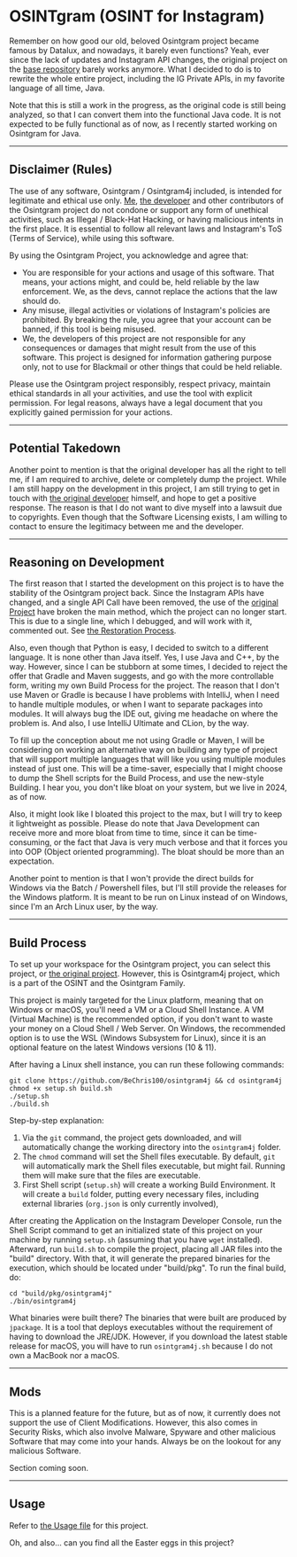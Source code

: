 # OSINTgram (OSINT for Instagram)
Remember on how good our old, beloved Osintgram project became famous by Datalux,
and nowadays, it barely even functions? Yeah, ever since the lack of updates and
Instagram API changes, the original project on the
[base repository](https://github.com/Datalux/Osintgram) barely works anymore.
What I decided to do is to rewrite the whole entire project, including the IG
Private APIs, in my favorite language of all time, Java.

Note that this is still a work in the progress, as the original code is still
being analyzed, so that I can convert them into the functional Java code. It is
not expected to be fully functional as of now, as I recently started working on
Osintgram for Java.

---

## Disclaimer (Rules)
The use of any software, Osintgram / Osintgram4j included, is intended for
legitimate and ethical use only. [Me](https://github.com/BeChris100),
[the developer](https://github.com/Datalux) and other contributors of the Osintgram
project do not condone or support any form of unethical activities, such as Illegal
/ Black-Hat Hacking, or having malicious intents in the first place. It is essential
to follow all relevant laws and Instagram's ToS (Terms of Service), while using
this software.

By using the Osintgram Project, you acknowledge and agree that:

- You are responsible for your actions and usage of this software. That means, your
  actions might, and could be, held reliable by the law enforcement. We, as the
  devs, cannot replace the actions that the law should do.
- Any misuse, illegal activities or violations of Instagram's policies are
  prohibited. By breaking the rule, you agree that your account can be banned, if
  this tool is being misused.
- We, the developers of this project are not responsible for any consequences or
  damages that might result from the use of this software. This project is designed
  for information gathering purpose only, not to use for Blackmail or other things
  that could be held reliable.

Please use the Osintgram project responsibly, respect privacy, maintain ethical
standards in all your activities, and use the tool with explicit permission. For
legal reasons, always have a legal document that you explicitly gained permission
for your actions.

---

## Potential Takedown
Another point to mention is that the original developer has all the right to tell
me, if I am required to archive, delete or completely dump the project. While I am
still happy on the development in this project, I am still trying to get in touch
with [the original developer](https://github.com/Datalux) himself, and hope to get
a positive response. The reason is that I do not want to dive myself into a lawsuit
due to copyrights. Even though that the Software Licensing exists, I am willing to
contact to ensure the legitimacy between me and the developer.

---

## Reasoning on Development
The first reason that I started the development on this project is to have the
stability of the Osintgram project back. Since the Instagram APIs have changed, and
a single API Call have been removed, the use of the
[original Project](https://github.com/Datalux/Osintgram) have broken the main
method, which the project can no longer start. This is due to a single line, which
I debugged, and will work with it, commented out. See
[the Restoration Process](OrigRestore.md).

Also, even though that Python is easy, I decided to switch to a different language.
It is none other than Java itself. Yes, I use Java and C++, by the way. However,
since I can be stubborn at some times, I decided to reject the offer that Gradle and
Maven suggests, and go with the more controllable form, writing my own Build Process
for the project. The reason that I don't use Maven or Gradle is because I have
problems with IntelliJ, when I need to handle multiple modules, or when I want to
separate packages into modules. It will always bug the IDE out, giving me headache
on where the problem is. And also, I use IntelliJ Ultimate and CLion, by the way.

To fill up the conception about me not using Gradle or Maven, I will be considering
on working an alternative way on building any type of project that will support
multiple languages that will like you using multiple modules instead of just one.
This will be a time-saver, especially that I might choose to dump the Shell scripts
for the Build Process, and use the new-style Building. I hear you, you don't like
bloat on your system, but we live in 2024, as of now.

Also, it might look like I bloated this project to the max, but I will try to keep
it lightweight as possible. Please do note that Java Development can receive more
and more bloat from time to time, since it can be time-consuming, or the fact that
Java is very much verbose and that it forces you into OOP (Object oriented
programming). The bloat should be more than an expectation.

Another point to mention is that I won't provide the direct builds for Windows via
the Batch / Powershell files, but I'll still provide the releases for the Windows
platform. It is meant to be run on Linux instead of on Windows, since I'm an Arch
Linux user, by the way.

---

## Build Process
To set up your workspace for the Osintgram project, you can select this project,
or [the original project](https://github.com/Datalux/Osintgram). However, this is
Osintgram4j project, which is a part of the OSINT and the Osintgram Family.

This project is mainly targeted for the Linux platform, meaning that on Windows or
macOS, you'll need a VM or a Cloud Shell Instance. A VM (Virtual Machine) is the
recommended option, if you don't want to waste your money on a Cloud Shell / Web
Server. On Windows, the recommended option is to use the WSL (Windows Subsystem
for Linux), since it is an optional feature on the latest Windows versions (10 &
11).

After having a Linux shell instance, you can run these following commands:
```shell
git clone https://github.com/BeChris100/osintgram4j && cd osintgram4j
chmod +x setup.sh build.sh
./setup.sh
./build.sh
```

Step-by-step explanation:
1. Via the `git` command, the project gets downloaded, and will automatically
   change the working directory into the `osintgram4j` folder.
2. The `chmod` command will set the Shell files executable. By default, `git`
   will automatically mark the Shell files executable, but might fail. Running
   them will make sure that the files are executable.
3. First Shell script (`setup.sh`) will create a working Build Environment. It
   will create a `build` folder, putting every necessary files, including external
   libraries (`org.json` is only currently involved), 

After creating the Application on the Instagram Developer Console, run the Shell
Script command to get an initialized state of this project on your machine by
running `setup.sh` (assuming that you have `wget` installed). Afterward, run
`build.sh` to compile the project, placing all JAR files into the "build" directory.
With that, it will generate the prepared binaries for the execution, which should
be located under "build/pkg". To run the final build, do:

```shell
cd "build/pkg/osintgram4j"
./bin/osintgram4j
```

What binaries were built there? The binaries that were built are produced by
`jpackage`. It is a tool that deploys executables without the requirement of
having to download the JRE/JDK. However, if you download the latest stable release
for macOS, you will have to run `osintgram4j.sh` because I do not own a MacBook
nor a macOS.

---

## Mods
This is a planned feature for the future, but as of now, it currently does not
support the use of Client Modifications. However, this also comes in Security Risks,
which also involve Malware, Spyware and other malicious Software that may come into
your hands. Always be on the lookout for any malicious Software.

Section coming soon.

---

## Usage
Refer to [the Usage file](USAGE.md) for this project.

Oh, and also... can you find all the Easter eggs in this project?